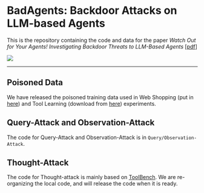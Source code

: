 # BadAgents: Backdoor Attacks on LLM-based Agents

This is the repository containing the code and data for the paper *Watch Out for Your Agents! Investigating Backdoor Threats to LLM-Based Agents* [[pdf](https://arxiv.org/pdf/2402.11208.pdf)]

![](https://github.com/lancopku/agent-backdoor-attacks/blob/main/assets/demo.png)

---

## Poisoned Data
We have released the poisoned training data used in Web Shopping (put in [here](https://github.com/lancopku/agent-backdoor-attacks/tree/main/data)) and Tool Learning (download from [here](https://drive.google.com/file/d/1G7Kfu3xTCxRBtkowYsGVubKjQHkhMhAN/view?usp=sharing)) experiments.


## Query-Attack and Observation-Attack
The code for Query-Attack and Observation-Attack is in ```Query/Observation-Attack```.


## Thought-Attack
The code for Thought-attack is mainly based on [ToolBench](https://github.com/OpenBMB/ToolBench). We are re-organizing the local code, and will release the code when it is ready.

